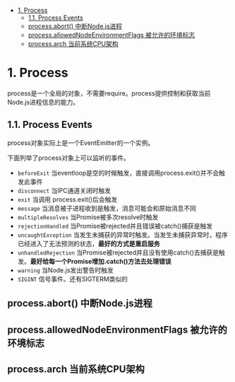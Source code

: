<!-- TOC -->

- [1. Process](#1-process)
  - [1.1. Process Events](#11-process-events)
  - [process.abort() 中断Node.js进程](#processabort-中断nodejs进程)
  - [process.allowedNodeEnvironmentFlags 被允许的环境标志](#processallowednodeenvironmentflags-被允许的环境标志)
  - [process.arch 当前系统CPU架构](#processarch-当前系统cpu架构)

<!-- /TOC -->

# 1. Process

process是一个全局的对象，不需要require。process提供控制和获取当前Node.js进程信息的能力。

## 1.1. Process Events

process对象实际上是一个EventEmitter的一个实例。

下面列举了process对象上可以监听的事件。

- `beforeExit` 当eventloop是空的时候触发，直接调用process.exit()并不会触发此事件
- `disconnect` 当IPC通道关闭时触发
- `exit` 当调用 process.exit()后会触发
- `message` 当消息被子进程收到是触发，消息可能会和原始消息不同
- `multipleResolves` 当Promise被多次resolve时触发
- `rejectionHandled` 当Promise被rejected并且错误被catch()捕获是触发
- `uncaughtException` 当发生未捕获的异常时触发。当发生未捕获异常时，程序已经进入了无法预测的状态，**最好的方式是重启服务**
- `unhandledRejection` 当Promise被rejected并且没有使用catch()去捕获是触发。**最好给每一个Promise增加.catch()方法去处理错误**
- `warning` 当Node.js发出警告时触发
- `SIGINT` 信号事件。还有SIGTERM类似的

## process.abort() 中断Node.js进程
## process.allowedNodeEnvironmentFlags 被允许的环境标志
## process.arch 当前系统CPU架构
